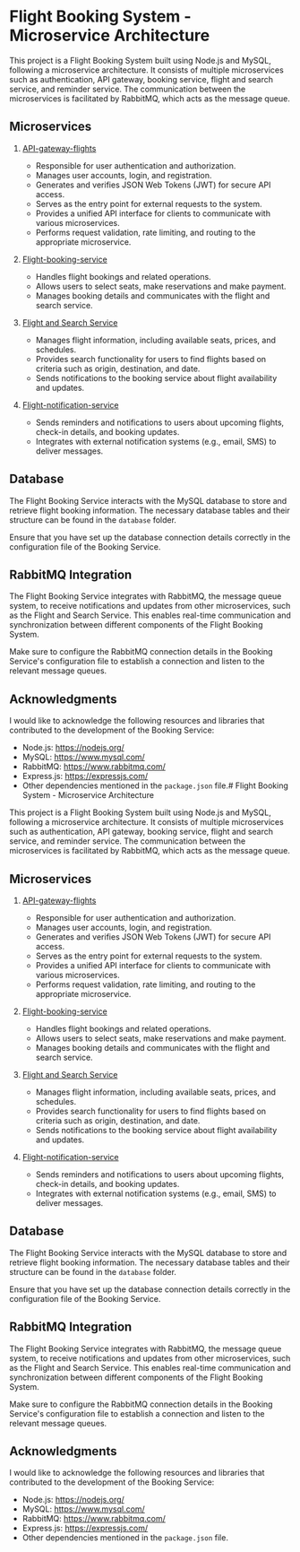 # Flight Booking System - Microservice Architecture

This project is a Flight Booking System built using Node.js and MySQL, following a microservice architecture. It consists of multiple microservices such as authentication, API gateway, booking service, flight and search service, and reminder service. The communication between the microservices is facilitated by RabbitMQ, which acts as the message queue.

## Microservices


1. [API-gateway-flights](https://github.com/hossain-asif/API-gateway-flights)

   - Responsible for user authentication and authorization.
   - Manages user accounts, login, and registration.
   - Generates and verifies JSON Web Tokens (JWT) for secure API access.
   - Serves as the entry point for external requests to the system.
   - Provides a unified API interface for clients to communicate with various microservices.
   - Performs request validation, rate limiting, and routing to the appropriate microservice.

2. [Flight-booking-service](https://github.com/hossain-asif/Flight-booking-service)

   - Handles flight bookings and related operations.
   - Allows users to select seats, make reservations and make payment.
   - Manages booking details and communicates with the flight and search service.

3. [Flight and Search Service](https://github.com/hossain-asif/Flights-service)

   - Manages flight information, including available seats, prices, and schedules.
   - Provides search functionality for users to find flights based on criteria such as origin, destination, and date.
   - Sends notifications to the booking service about flight availability and updates.

4. [Flight-notification-service](https://github.com/hossain-asif/Flight-notification-service)

   - Sends reminders and notifications to users about upcoming flights, check-in details, and booking updates.
   - Integrates with external notification systems (e.g., email, SMS) to deliver messages.


## Database

The Flight Booking Service interacts with the MySQL database to store and retrieve flight booking information. The necessary database tables and their structure can be found in the `database` folder.

Ensure that you have set up the database connection details correctly in the configuration file of the Booking Service.

## RabbitMQ Integration

The Flight Booking Service integrates with RabbitMQ, the message queue system, to receive notifications and updates from other microservices, such as the Flight and Search Service. This enables real-time communication and synchronization between different components of the Flight Booking System.

Make sure to configure the RabbitMQ connection details in the Booking Service's configuration file to establish a connection and listen to the relevant message queues.




## Acknowledgments

I would like to acknowledge the following resources and libraries that contributed to the development of the Booking Service:

- Node.js: https://nodejs.org/
- MySQL: https://www.mysql.com/
- RabbitMQ: https://www.rabbitmq.com/
- Express.js: https://expressjs.com/
- Other dependencies mentioned in the `package.json` file.# Flight Booking System - Microservice Architecture

This project is a Flight Booking System built using Node.js and MySQL, following a microservice architecture. It consists of multiple microservices such as authentication, API gateway, booking service, flight and search service, and reminder service. The communication between the microservices is facilitated by RabbitMQ, which acts as the message queue.

## Microservices


1. [API-gateway-flights](https://github.com/hossain-asif/API-gateway-flights)

   - Responsible for user authentication and authorization.
   - Manages user accounts, login, and registration.
   - Generates and verifies JSON Web Tokens (JWT) for secure API access.
   - Serves as the entry point for external requests to the system.
   - Provides a unified API interface for clients to communicate with various microservices.
   - Performs request validation, rate limiting, and routing to the appropriate microservice.

2. [Flight-booking-service](https://github.com/hossain-asif/Flight-booking-service)

   - Handles flight bookings and related operations.
   - Allows users to select seats, make reservations and make payment.
   - Manages booking details and communicates with the flight and search service.

3. [Flight and Search Service](https://github.com/hossain-asif/Flights-service)

   - Manages flight information, including available seats, prices, and schedules.
   - Provides search functionality for users to find flights based on criteria such as origin, destination, and date.
   - Sends notifications to the booking service about flight availability and updates.

4. [Flight-notification-service](https://github.com/hossain-asif/Flight-notification-service)

   - Sends reminders and notifications to users about upcoming flights, check-in details, and booking updates.
   - Integrates with external notification systems (e.g., email, SMS) to deliver messages.


## Database

The Flight Booking Service interacts with the MySQL database to store and retrieve flight booking information. The necessary database tables and their structure can be found in the `database` folder.

Ensure that you have set up the database connection details correctly in the configuration file of the Booking Service.

## RabbitMQ Integration

The Flight Booking Service integrates with RabbitMQ, the message queue system, to receive notifications and updates from other microservices, such as the Flight and Search Service. This enables real-time communication and synchronization between different components of the Flight Booking System.

Make sure to configure the RabbitMQ connection details in the Booking Service's configuration file to establish a connection and listen to the relevant message queues.




## Acknowledgments

I would like to acknowledge the following resources and libraries that contributed to the development of the Booking Service:

- Node.js: https://nodejs.org/
- MySQL: https://www.mysql.com/
- RabbitMQ: https://www.rabbitmq.com/
- Express.js: https://expressjs.com/
- Other dependencies mentioned in the `package.json` file.